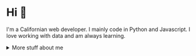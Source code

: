 # Hi :wave:

I'm a Californian web developer. I mainly code in Python and Javascript. I love working with data and am always learning.

<details>
<summary>
  More stuff about me
</summary>


## My skills 📜

- JavaScript
- Python
- React.js
- Redux.js
- HTML, CSS
- Node.js
- Flask
- Express
- SQLAlchemy
- Sequelize
- MySQL

## What I'm currently learning 📚

- Solidity


